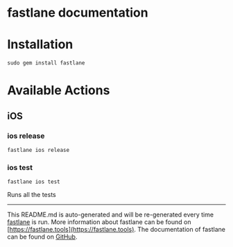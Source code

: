 fastlane documentation
================
# Installation
```
sudo gem install fastlane
```
# Available Actions
## iOS
### ios release
```
fastlane ios release
```

### ios test
```
fastlane ios test
```
Runs all the tests

----

This README.md is auto-generated and will be re-generated every time [fastlane](https://fastlane.tools) is run.
More information about fastlane can be found on [https://fastlane.tools](https://fastlane.tools).
The documentation of fastlane can be found on [GitHub](https://github.com/fastlane/fastlane/tree/master/fastlane).